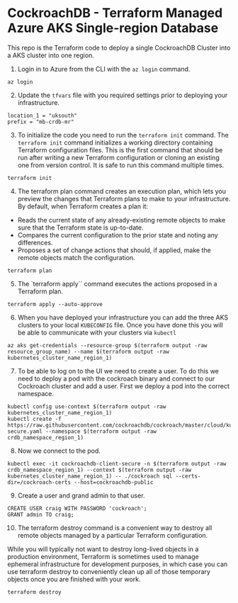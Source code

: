 # CockroachDB  - Terraform Managed Azure AKS Single-region Database

This repo is the Terraform code to deploy a single CockroachDB Cluster into a AKS cluster into one region.

1. Login in to Azure from the CLI with the `az login` command.

```
az login
```

2. Update the `tfvars` file with you required settings prior to deploying your infrastructure.

```
location_1 = "uksouth"
prefix = "mb-crdb-mr"
```

3. To initialize the code you need to run the `terraform init` command. The `terraform init` command initializes a working directory containing Terraform configuration files. This is the first command that should be run after writing a new Terraform configuration or cloning an existing one from version control. It is safe to run this command multiple times.

```
terraform init
```

4. The terraform plan command creates an execution plan, which lets you preview the changes that Terraform plans to make to your infrastructure. By default, when Terraform creates a plan it:

- Reads the current state of any already-existing remote objects to make sure that the Terraform state is up-to-date.
- Compares the current configuration to the prior state and noting any differences.
- Proposes a set of change actions that should, if applied, make the remote objects match the configuration.

```
terraform plan
```

5. The `terraform apply`` command executes the actions proposed in a Terraform plan.

```
terraform apply --auto-approve
```

6. When you have deployed your infrastructure you can add the three AKS clusters to your local `KUBECONFIG` file. Once you have done this you will be able to communicate with your clusters via `kubectl`

```
az aks get-credentials --resource-group $(terraform output -raw resource_group_name) --name $(terraform output -raw kubernetes_cluster_name_region_1)
```

7. To be able to log on to the UI we need to create a user. To do this we need to deploy a pod with the cockroach binary and connect to our Cockroach cluster and add a user. First we deploy a pod into the correct namespace.

```
kubectl config use-context $(terraform output -raw kubernetes_cluster_name_region_1)
kubectl create -f https://raw.githubusercontent.com/cockroachdb/cockroach/master/cloud/kubernetes/multiregion/client-secure.yaml --namespace $(terraform output -raw crdb_namespace_region_1)
```

8. Now we connect to the pod.

```
kubectl exec -it cockroachdb-client-secure -n $(terraform output -raw crdb_namespace_region_1) --context $(terraform output -raw kubernetes_cluster_name_region_1) -- ./cockroach sql --certs-dir=/cockroach-certs --host=cockroachdb-public
```

9. Create a user and grand admin to that user.

```
CREATE USER craig WITH PASSWORD 'cockroach';
GRANT admin TO craig;
```


10. The terraform destroy command is a convenient way to destroy all remote objects managed by a particular Terraform configuration.

While you will typically not want to destroy long-lived objects in a production environment, Terraform is sometimes used to manage ephemeral infrastructure for development purposes, in which case you can use terraform destroy to conveniently clean up all of those temporary objects once you are finished with your work.

```
terraform destroy
```